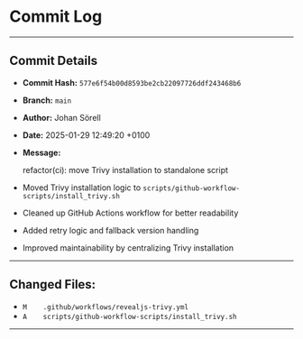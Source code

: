# Commit Log

---

## Commit Details

- **Commit Hash:**   `577e6f54b00d8593be2cb22097726ddf243468b6`
- **Branch:**        `main`
- **Author:**        Johan Sörell
- **Date:**          2025-01-29 12:49:20 +0100
- **Message:**

  refactor(ci): move Trivy installation to standalone script

- Moved Trivy installation logic to `scripts/github-workflow-scripts/install_trivy.sh`
- Cleaned up GitHub Actions workflow for better readability
- Added retry logic and fallback version handling
- Improved maintainability by centralizing Trivy installation

---

## Changed Files:

- `M	.github/workflows/revealjs-trivy.yml`
- `A	scripts/github-workflow-scripts/install_trivy.sh`

---
